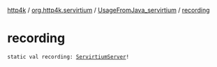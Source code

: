 [http4k](../../index.md) / [org.http4k.servirtium](../index.md) / [UsageFromJava_servirtium](index.md) / [recording](./recording.md)

# recording

`static val recording: `[`ServirtiumServer`](../-servirtium-server/index.md)`!`
